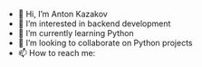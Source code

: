 - 👋 Hi, I’m Anton Kazakov
- 👀 I’m interested in backend development
- 🌱 I’m currently learning Python
- 💞️ I’m looking to collaborate on Python projects
- 📫 How to reach me: 

<!---
mininscode/mininscode is a ✨ special ✨ repository because its `README.md` (this file) appears on your GitHub profile.
You can click the Preview link to take a look at your changes.
--->
